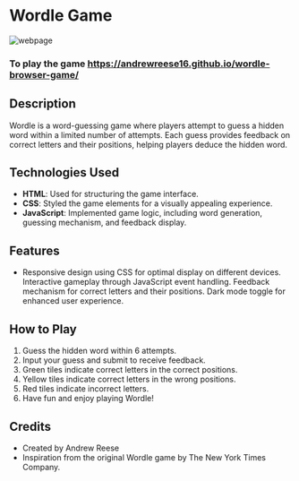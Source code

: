 # Wordle Game

![webpage](/assets/Screenshot%202024-08-23%20at%204.12.15 PM.png)

### To play the game https://andrewreese16.github.io/wordle-browser-game/

## Description
Wordle is a word-guessing game where players attempt to guess a hidden word within a limited number of attempts. Each guess provides feedback on correct letters and their positions, helping players deduce the hidden word.

## Technologies Used
- **HTML**: Used for structuring the game interface.
- **CSS**: Styled the game elements for a visually appealing experience.
- **JavaScript**: Implemented game logic, including word generation, guessing mechanism, and feedback display.
## Features
- Responsive design using CSS for optimal display on different devices.
Interactive gameplay through JavaScript event handling.
Feedback mechanism for correct letters and their positions.
Dark mode toggle for enhanced user experience.
## How to Play
1. Guess the hidden word within 6 attempts.
2. Input your guess and submit to receive feedback.
3. Green tiles indicate correct letters in the correct positions.
4. Yellow tiles indicate correct letters in the wrong positions.
5. Red tiles indicate incorrect letters.
6. Have fun and enjoy playing Wordle!
## Credits
- Created by Andrew Reese
- Inspiration from the original Wordle game by The New York Times Company.